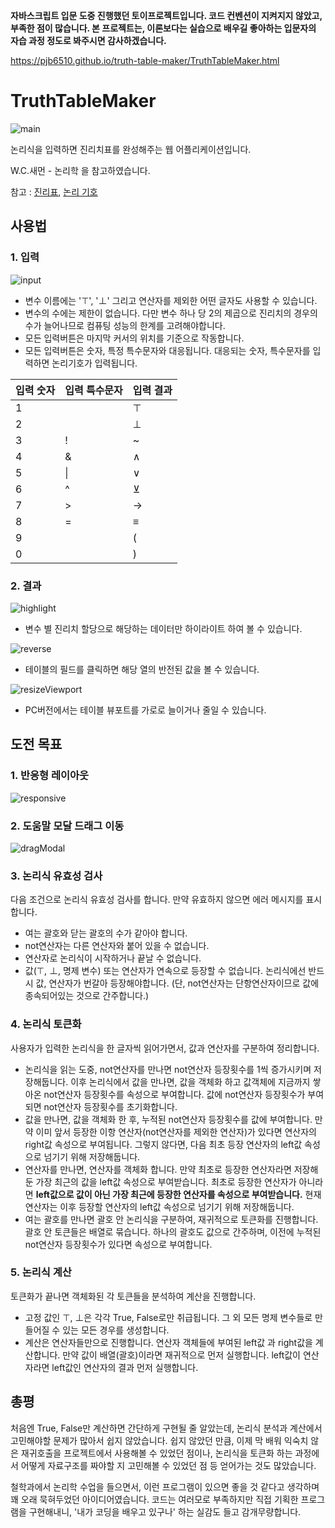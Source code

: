 **자바스크립트 입문 도중 진행했던 토이프로젝트입니다. 코드 컨벤션이 지켜지지 않았고, 부족한 점이 많습니다. 본 프로젝트는, 이론보다는 실습으로 배우길 좋아하는 입문자의 자습 과정 정도로 봐주시면 감사하겠습니다.**

https://pjb6510.github.io/truth-table-maker/TruthTableMaker.html

# TruthTableMaker

![main](./readmeAssets/main.png)

논리식을 입력하면 진리치표를 완성해주는 웹 어플리케이션입니다.

W.C.새먼 - 논리학 을 참고하였습니다.

참고 : [진리표](https://ko.wikipedia.org/wiki/%EC%A7%84%EB%A6%AC%ED%91%9C), [논리 기호](https://ko.wikipedia.org/wiki/%EB%85%BC%EB%A6%AC_%EA%B8%B0%ED%98%B8)

## 사용법

### 1. 입력

![input](./readmeAssets/input.gif)

- 변수 이름에는 '⊤', '⊥' 그리고 연산자를 제외한 어떤 글자도 사용할 수 있습니다.
- 변수의 수에는 제한이 없습니다. 다만 변수 하나 당 2의 제곱으로 진리치의 경우의 수가 늘어나므로 컴퓨팅 성능의 한계를 고려해야합니다.
- 모든 입력버튼은 마지막 커서의 위치를 기준으로 작동합니다.
- 모든 입력버튼은 숫자, 특정 특수문자와 대응됩니다. 대응되는 숫자, 특수문자를 입력하면 논리기호가 입력됩니다.

| 입력 숫자 | 입력 특수문자 | 입력 결과 |
|-----------|---------------|-----------|
| 1         |               | ⊤         |
| 2         |               | ⊥         |
| 3         | !             | ~         |
| 4         | &             | ∧         |
| 5         | \|            | ∨         |
| 6         | ^             | ⊻         |
| 7         | >             | →         |
| 8         | =             | ≡         |
| 9         |               | (         |
| 0         |               | )         |

### 2. 결과

![highlight](./readmeAssets/highlight.gif)

- 변수 별 진리치 할당으로 해당하는 데이터만 하이라이트 하여 볼 수 있습니다.

![reverse](./readmeAssets/reverse.gif)

- 테이블의 필드를 클릭하면 해당 열의 반전된 값을 볼 수 있습니다.

![resizeViewport](./readmeAssets/resizeViewport.gif)

- PC버전에서는 테이블 뷰포트를 가로로 늘이거나 줄일 수 있습니다.

## 도전 목표

### 1. 반응형 레이아웃

![responsive](./readmeAssets/responsive.gif)

### 2. 도움말 모달 드래그 이동

![dragModal](./readmeAssets/dragModal.gif)

### 3. 논리식 유효성 검사

다음 조건으로 논리식 유효성 검사를 합니다. 만약 유효하지 않으면 에러 메시지를 표시합니다.

- 여는 괄호와 닫는 괄호의 수가 같아야 합니다.
- not연산자는 다른 연산자와 붙어 있을 수 없습니다.
- 연산자로 논리식이 시작하거나 끝날 수 없습니다.
- 값(⊤, ⊥, 명제 변수) 또는 연산자가 연속으로 등장할 수 없습니다. 논리식에선 반드시 값, 연산자가 번갈아 등장해야합니다. (단, not연산자는 단항연산자이므로 값에 종속되어있는 것으로 간주합니다.)

### 4. 논리식 토큰화

사용자가 입력한 논리식을 한 글자씩 읽어가면서, 값과 연산자를 구분하여 정리합니다.

- 논리식을 읽는 도중, not연산자를 만나면 not연산자 등장횟수를 1씩 증가시키며 저장해둡니다. 이후 논리식에서 값을 만나면, 값을 객체화 하고 값객체에 지금까지 쌓아온 not연산자 등장횟수를 속성으로 부여합니다. 값에 not연산자 등장횟수가 부여되면 not연산자 등장횟수를 초기화합니다.
- 값을 만나면, 값을 객체화 한 후, 누적된 not연산자 등장횟수를 값에 부여합니다. 만약 이미 앞서 등장한 이항 연산자(not연산자를 제외한 연산자)가 있다면 연산자의 right값 속성으로 부여됩니다. 그렇지 않다면, 다음 최초 등장 연산자의 left값 속성으로 넘기기 위해 저장해둡니다.
- 연산자를 만나면, 연산자를 객체화 합니다. 만약 최초로 등장한 연산자라면 저장해 둔 가장 최근의 값을 left값 속성으로 부여받습니다. 최초로 등장한 연산자가 아니라면 **left값으로 값이 아닌 가장 최근에 등장한 연산자를 속성으로 부여받습니다.** 현재 연산자는 이후 등장할 연산자의 left값 속성으로 넘기기 위해 저장해둡니다.
- 여는 괄호를 만나면 괄호 안 논리식을 구분하여, 재귀적으로 토큰화를 진행합니다. 괄호 안 토큰들은 배열로 묶습니다. 하나의 괄호도 값으로 간주하며, 이전에 누적된 not연산자 등장횟수가 있다면 속성으로 부여합니다.

### 5. 논리식 계산

토큰화가 끝나면 객체화된 각 토큰들을 분석하여 계산을 진행합니다.

- 고정 값인 ⊤, ⊥은 각각 True, False로만 취급됩니다. 그 외 모든 명제 변수들로 만들어질 수 있는 모든 경우를 생성합니다.
- 계산은 연산자들만으로 진행합니다. 연산자 객체들에 부여된 left값 과 right값을 계산합니다. 만약 값이 배열(괄호)이라면 재귀적으로 먼저 실행합니다. left값이 연산자라면 left값인 연산자의 결과 먼저 실행합니다.

## 총평

처음엔 True, False만 계산하면 간단하게 구현될 줄 알았는데, 논리식 분석과 계산에서 고민해야할 문제가 많아서 쉽지 않았습니다. 쉽지 않았던 만큼, 이제 막 배워 익숙치 않은 재귀호출을 프로젝트에서 사용해볼 수 있었던 점이나, 논리식을 토큰화 하는 과정에서 어떻게 자료구조를 짜야할 지 고민해볼 수 있었던 점 등 얻어가는 것도 많았습니다.

철학과에서 논리학 수업을 들으면서, 이런 프로그램이 있으면 좋을 것 같다고 생각하며 꽤 오래 묵혀두었던 아이디어였습니다. 코드는 여러모로 부족하지만 직접 기획한 프로그램을 구현해내니, '내가 코딩을 배우고 있구나' 하는 실감도 들고 감개무량합니다.
